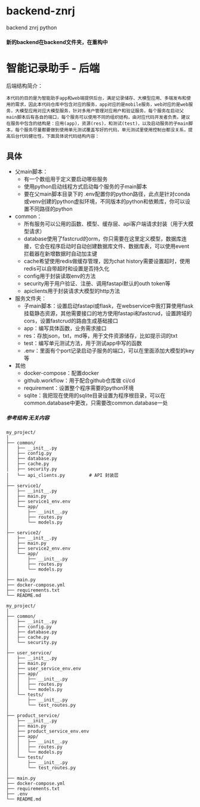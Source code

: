 # backend-znrj
backend znrj python


#### 新的backend在backend文件夹，在重构中


# 智能记录助手 - 后端

后端结构简介：

    本代码的目的是为智能助手app和web端提供后台，满足记录储存、大模型应用、多端发布和使用的需求，因此本代码仓库中包含对应的服务，app对应的是mobile服务，web对应的是web服务，大模型应用对应大模型服务，针对多用户管理对应用户和验证服务，每个服务在启动父main脚本后有各自的端口，每个服务可以使用不同的组织结构，由对应代码开发者负责。建议在服务中包含的结构是：应用(app)，资源(res)，和测试(test)，以及启动服务的子main脚本，每个服务尽量都要做到使用单元测试覆盖写好的代码，单元测试里使用控制台都没关系，提高后台代码健壮性，下面具体说代码结构内容：

## 具体

- 父main脚本：
  - 有一个数组用于定义要启动哪些服务
  - 使用python启动线程方式启动每个服务的子main脚本
  - 要在父main脚本目录下的 .env配置你的python路径，此点是针对conda或venv创建的python虚拟环境，不同版本的python和依赖库，你可以设置不同路径的python
- common：
  - 所有服务可以公用的函数、模型、缓存层、api客户端请求封装（用于大模型请求）
  - database使用了fastcrud的orm，你只需要在这里定义模型，数据库连接，它会在程序启动时自动创建数据库文件、数据库表，可以使用event拦截器在新增数据时自动加主键
  - cache希望使用redis做缓存管理，因为chat history需要设置超时，使用redis可以自带超时和设置是否持久化
  - config用于封装读取env的方法
  - security用于用户验证、注册、调用fastapi默认的outh token等
  - apiclients用于封装请求大模型的http方法
- 服务文件夹：
  - 子main脚本：设置启动fastapi或flask，在webservice中我打算使用flask挂载静态资源，其他需要接口的地方使用fastapi和fastcrud，设置跨域的cors，设置fastcrud的路由生成基础接口
  - app：编写具体函数，业务需求接口
  - res：存放json，txt，md等，用于文件资源储存，比如提示词的txt
  - test：编写单元测试方法，用于测试app中写的函数
  - .env：里面有个port记录启动子服务的端口，可以在里面添加大模型的key等
- 其他
  - docker-compose：配置docker
  - github.workflow：用于配合github仓库做 ci/cd
  - requirement：设置整个程序需要的python环境
  - sqlite：我把现在使用的sqlite目录设置为程序根目录，可以在common.database中更改，只需要改common.database一处









##### 参考结构 无关内容

```TXT
my_project/
│
├── common/
│   ├── __init__.py
│   ├── config.py
│   ├── database.py
│   ├── cache.py
│   ├── security.py
│   └── api_clients.py         # API 封装层
│
├── service1/
│   ├── __init__.py
│   ├── main.py
│   ├── service1_env.env
│   └── app/
│       ├── __init__.py
│       ├── routes.py
│       └── models.py
│
├── service2/
│   ├── __init__.py
│   ├── main.py
│   ├── service2_env.env
│   └── app/
│       ├── __init__.py
│       ├── routes.py
│       └── models.py
│
├── main.py
├── docker-compose.yml
├── requirements.txt
└── README.md

my_project/
│
├── common/
│   ├── __init__.py
│   ├── config.py
│   ├── database.py
│   ├── cache.py
│   └── security.py
│
├── user_service/
│   ├── __init__.py
│   ├── main.py
│   ├── user_service_env.env
│   ├── app/
│   │   ├── __init__.py
│   │   ├── routes.py
│   │   └── models.py
│   └── tests/
│       ├── __init__.py
│       └── test_routes.py
│
├── product_service/
│   ├── __init__.py
│   ├── main.py
│   ├── product_service_env.env
│   ├── app/
│   │   ├── __init__.py
│   │   ├── routes.py
│   │   └── models.py
│   └── tests/
│       ├── __init__.py
│       └── test_routes.py
│
├── main.py
├── docker-compose.yml
├── requirements.txt
├── .env
└── README.md
```
